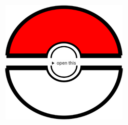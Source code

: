 <div align="center">
  <a href="#"><img src="assets/pokeball-top.png" width="370px" height="170px"></a>
  <details>
    <summary>open this</summary>
    <a href="#"><img src="assets/bitmoji.png" width="150"></a> <br>
    <a href="#"><img src="assets/typing.svg"></a>
    <details open>
      <summary>About me</summary>
      <div align="center">
   
  ✨ Learn more about me on [oyepriyansh.github.io](https://oyepriyansh.github.io). <br>
  💌 You can reach me via email at [priyanshprajapat@duck.com](mailto:priyanshprajapat@duck.com).
</div>
  <a href="https://twitter.com/oyepriyansh" target="blank"><img align="center" src="https://priyan.sh.gg/assets/github/readme/twitter.svg" alt="Priyansh's X handle" title="X"/></a>
  <a href="https://linkedin.com/in/priyanshprajapat" target="blank"><img align="center" src="https://oyepriyansh.pages.dev/assets/github/readme/linkedin.svg" alt="Priyansh's Linkedin handle" title="Linkedin"/></a> 
  <a href="https://instagram.com/oyepriyansh" target="blank"><img align="center" src="https://oyepriyansh.pages.dev/assets/github/readme/instagram.svg" alt="Priyansh's Instagram handle" title="Instagram"/></a>
  <a href="https://discord.com/invite/AeAjegXn6D" target="blank"><img align="center" src="https://oyepriyansh.pages.dev/assets/github/readme/discord.svg" alt="DevArna Discord invite" title="Discord"/></a>
      <div align="left">

```javascript
/**
 * Represents me.
 * @constructor
 * @param {string} languages - Hindi, Gujrati, English.
 * @param {string} hobbies - Cricket, Music, Gaming.
 * @param {string} interests - DiscordJS, Open Source, Javascript, Java.
 * @param {Date} birthday - 28th of May.
 */
```
  </div>
</details>


<details open>
  <summary>Discord Status</summary>
  <div>
    <a href="https://discord.com/users/838764339942785051" target="_blank">
      <img src="https://oyepriyansh.pages.dev/9d5grh" width="355px">
    </a> <br>
  </div>
</details><details open>
  <summary>GitHub Stats</summary>

  <a href="#"><img src="github_stats.svg" width="355px"></a><br>

</details>


<details open>
  <summary>Recent Activity</summary>

<!--RECENT_ACTIVITY:start-->
![issue_closed](https://oyepriyansh.pages.dev/i/octicons/IssueClosed.svg) [#1](https://github.com/PriyanshOrg/PriyanshOrg.github.io/issues/1) **|** [PriyanshOrg/PriyanshOrg.github.io](https://github.com/PriyanshOrg/PriyanshOrg.github.io)<br>
![pr_merged](https://oyepriyansh.pages.dev/i/octicons/PullRequestMerged.svg) [#1](https://github.com/oyepriyansh/oyepriyansh.github.io/pull/1) **|** [oyepriyansh/oyepriyansh.github.io](https://github.com/oyepriyansh/oyepriyansh.github.io)<br>
![pr_opened](https://oyepriyansh.pages.dev/i/octicons/PullRequestOpened.svg) [#1](https://github.com/oyepriyansh/oyepriyansh.github.io/pull/1) **|** [oyepriyansh/oyepriyansh.github.io](https://github.com/oyepriyansh/oyepriyansh.github.io)<br>
![pr_opened](https://oyepriyansh.pages.dev/i/octicons/PullRequestOpened.svg) [#44](https://github.com/is-a-software/is-a-software/pull/44) **|** [is-a-software/is-a-software](https://github.com/is-a-software/is-a-software)<br>
![issue_opened](https://oyepriyansh.pages.dev/i/octicons/IssueOpened.svg) [#43](https://github.com/is-a-software/is-a-software/issues/43) **|** [is-a-software/is-a-software](https://github.com/is-a-software/is-a-software)<br>
![create_repo](https://oyepriyansh.pages.dev/i/octicons/Repository.svg) [oyepriyansh/resume](https://github.com/oyepriyansh/resume)<br>
<!--RECENT_ACTIVITY:end-->

</details>

</details>
  <a href="#"><img src="assets/pokeball-bottom.png" width="370px" height="170px"></a>
</div>
